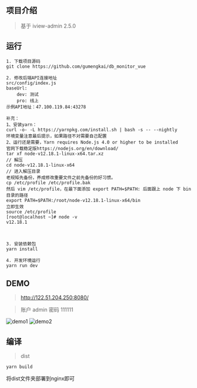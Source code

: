 ## 项目介绍

> 基于 iview-admin 2.5.0


## 运行

```bush
1. 下载项目源码
git clone https://github.com/gumengkai/db_monitor_vue

2. 修改后端API连接地址
src/config/index.js
baseUrl:
    dev: 测试
    pro: 线上
示例API地址：47.100.119.84:43278

补充：
1、安装yarn：
curl -o- -L https://yarnpkg.com/install.sh | bash -s -- --nightly
环境变量注意最后提示，如果路径不对需要自己配置
2、运行还是需要，Yarn requires Node.js 4.0 or higher to be installed
官网下载稳定版https://nodejs.org/en/download/
tar xf node-v12.18.1-linux-x64.tar.xz                                   // 解压
cd node-v12.18.1-linux-x64                                              // 进入解压目录
老规矩先备份，养成修改重要文件之前先备份的好习惯。
cp /etc/profile /etc/profile.bak
然后 vim /etc/profile，在最下面添加 export PATH=$PATH: 后面跟上 node 下 bin 目录的路径
export PATH=$PATH:/root/node-v12.18.1-linux-x64/bin
立即生效
source /etc/profile
[root@localhost ~]# node -v
v12.18.1



3. 安装依赖包
yarn install

4. 开发环境运行
yarn run dev
```

## DEMO

> http://122.51.204.250:8080/

> 账户 admin 密码 111111

![demo1](src/demo/demo1.jpg)
![demo2](src/demo/demo2.jpg)

## 编译

> dist

```bush
yarn build
```

将dist文件夹部署到nginx即可
